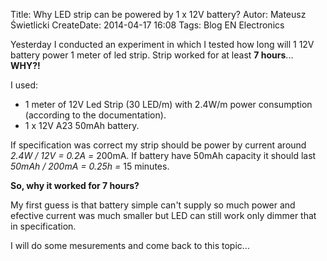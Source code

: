 Title: Why LED strip can be powered by 1 x 12V battery?
Autor: Mateusz Świetlicki
CreateDate: 2014-04-17 16:08
Tags:	Blog
		EN
		Electronics

Yesterday I conducted an experiment in which I tested how long will 1 12V battery power 1 meter of led strip. 
Strip worked for at least __7 hours__... __WHY?!__

I used:
- 1 meter of 12V Led Strip (30 LED/m) with 2.4W/m power consumption (according to the documentation). 
- 1 x 12V A23 50mAh battery.

If specification was correct my strip should be power by current around _2.4W / 12V = 0.2A =_ 200mA. If battery have 50mAh capacity it should last _50mAh / 200mA = 0.25h =_ 15 minutes. 

__So, why it worked for 7 hours?__

My first guess is that battery simple can't supply so much power and efective current was much smaller but LED can still work only dimmer that in specification.

I will do some mesurements and come back to this topic...